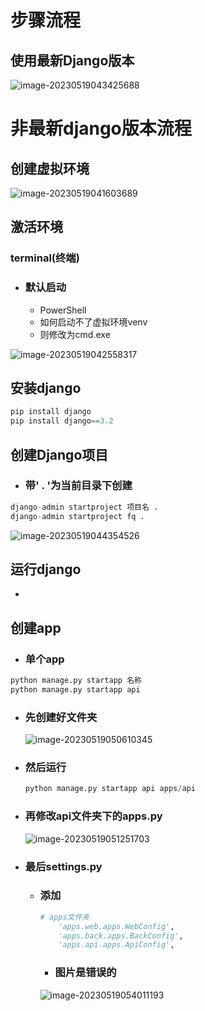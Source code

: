 # 步骤流程

## 使用最新Django版本

![image-20230519043425688](./assets/image-20230519043425688.png)



# 非最新django版本流程

## 创建虚拟环境

![image-20230519041603689](./assets/image-20230519041603689.png)

## 激活环境

### terminal(终端)



- ### 默认启动

  - PowerShell
  - 如何启动不了虚拟环境venv
  - 则修改为cmd.exe

![image-20230519042558317](./assets/image-20230519042558317.png)

## 安装django

```python
pip install django
pip install django==3.2
```

## 创建Django项目

- ### 带' . '为当前目录下创建

```py
django-admin startproject 项目名 .
django-admin startproject fq .
```



![image-20230519044354526](./assets/image-20230519044354526.png)

## 运行django

- 

## 创建app

- ### 单个app

```py
python manage.py startapp 名称
python manage.py startapp api
```

- ### 先创建好文件夹

  ![image-20230519050610345](./assets/image-20230519050610345.png)

- ### 然后运行

  ```python
  python manage.py startapp api apps/api
  ```

- ### 再修改api文件夹下的apps.py

  ![image-20230519051251703](./assets/image-20230519051251703.png)

- ### 最后settings.py

  - ### 添加

    ```py
    # apps文件夹
        'apps.web.apps.WebConfig',
        'apps.back.apps.BackConfig',
        'apps.api.apps.ApiConfig',
    ```

    - ### 图片是错误的
    
    ![image-20230519054011193](./assets/image-20230519054011193.png)